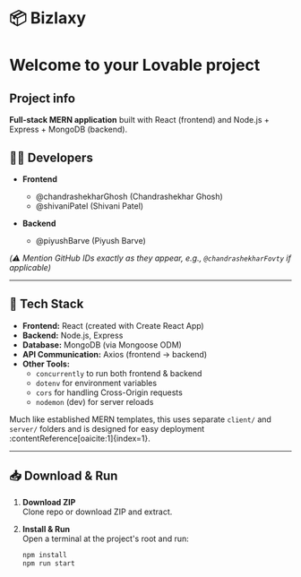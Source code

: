 # 📦 Bizlaxy

# Welcome to your Lovable project
## Project info

**Full‑stack MERN application** built with React (frontend) and Node.js + Express + MongoDB (backend).

## 👨‍💻 Developers

- **Frontend**  
  - @chandrashekharGhosh (Chandrashekhar Ghosh)  
  - @shivaniPatel (Shivani Patel)

- **Backend**  
  - @piyushBarve (Piyush Barve)

*(⚠️ Mention GitHub IDs exactly as they appear, e.g., `@chandrashekharFovty` if applicable)*

---

## 🚀 Tech Stack

- **Frontend:** React (created with Create React App)  
- **Backend:** Node.js, Express  
- **Database:** MongoDB (via Mongoose ODM)  
- **API Communication:** Axios (frontend → backend)  
- **Other Tools:**  
  - `concurrently` to run both frontend & backend  
  - `dotenv` for environment variables  
  - `cors` for handling Cross-Origin requests  
  - `nodemon` (dev) for server reloads

Much like established MERN templates, this uses separate `client/` and `server/` folders and is designed for easy deployment :contentReference[oaicite:1]{index=1}.

---

## 📥 Download & Run

1. **Download ZIP**  
   Clone repo or download ZIP and extract.

2. **Install & Run**  
   Open a terminal at the project's root and run:

   ```bash
   npm install
   npm run start
